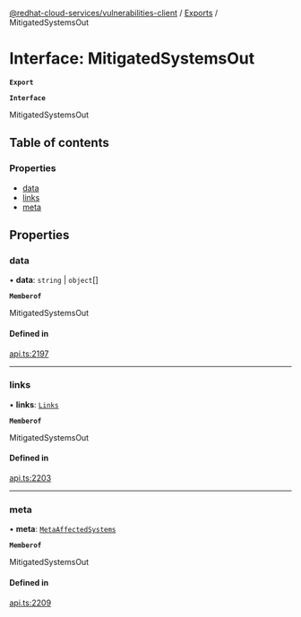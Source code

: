 [@redhat-cloud-services/vulnerabilities-client](../README.md) / [Exports](../modules.md) / MitigatedSystemsOut

# Interface: MitigatedSystemsOut

**`Export`**

**`Interface`**

MitigatedSystemsOut

## Table of contents

### Properties

- [data](MitigatedSystemsOut.md#data)
- [links](MitigatedSystemsOut.md#links)
- [meta](MitigatedSystemsOut.md#meta)

## Properties

### data

• **data**: `string` \| `object`[]

**`Memberof`**

MitigatedSystemsOut

#### Defined in

[api.ts:2197](https://github.com/RedHatInsights/javascript-clients/blob/master/packages/vulnerabilities/git-api/api.ts#L2197)

___

### links

• **links**: [`Links`](Links.md)

**`Memberof`**

MitigatedSystemsOut

#### Defined in

[api.ts:2203](https://github.com/RedHatInsights/javascript-clients/blob/master/packages/vulnerabilities/git-api/api.ts#L2203)

___

### meta

• **meta**: [`MetaAffectedSystems`](MetaAffectedSystems.md)

**`Memberof`**

MitigatedSystemsOut

#### Defined in

[api.ts:2209](https://github.com/RedHatInsights/javascript-clients/blob/master/packages/vulnerabilities/git-api/api.ts#L2209)
